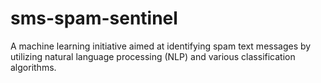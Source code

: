 # sms-spam-sentinel
A machine learning initiative aimed at identifying spam text messages by utilizing natural language processing (NLP) and various classification algorithms.
